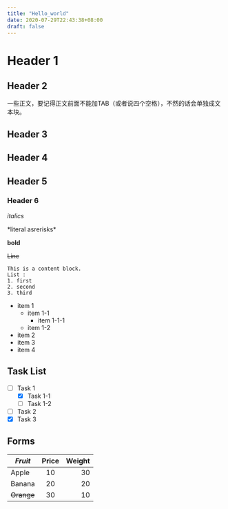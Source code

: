 ```yaml
---
title: "Hello_world"
date: 2020-07-29T22:43:38+08:00
draft: false
---
```



# Header 1

## Header 2
一些正文，要记得正文前面不能加TAB（或者说四个空格），不然的话会单独成文本块。
## Header 3

## Header 4

## Header 5

### Header 6
_italics_

\*literal asrerisks\*

**bold**

~~Line~~



```
This is a content block.
List :
1. first  
2. second  
3. third
```
* item 1
    - item 1-1
        + item 1-1-1
    + item 1-2
* item 2
* item 3
* item 4

## Task List
- [ ] Task 1
    + [x] Task 1-1
    + [ ] Task 1-2
- [ ] Task 2
- [x] Task 3

## Forms
| _Fruit_  | Price      | Weight   |  
| -------- | :--------: | -------: | 
| Apple    | 10         | 30       |  
| Banana   | 20         | 20       |  
|~~Orange~~| 30         | 10       |  